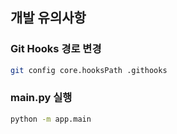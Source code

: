 ## 개발 유의사항

### Git Hooks 경로 변경

```bash
git config core.hooksPath .githooks
```

### main.py 실행

```bash
python -m app.main
```